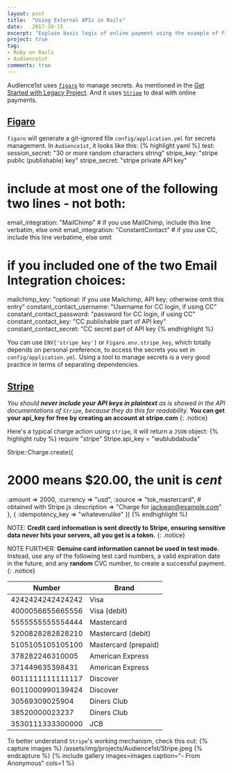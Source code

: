```yaml
---
layout: post
title:  "Using External APIs in Rails"
date:   2017-10-15
excerpt: "Explain basic logic of online payment using the example of Figaro and Stripe..."
project: true
tag:
- Ruby on Rails
- Audience1st
comments: true
---	
```

Audience1st uses [`figaro`](https://github.com/laserlemon/figaro) to manage secrets. As mentioned in the [Get Started with Legacy Project](http://jackwan.win/Get-Started-with-Legacy-Project/). And it uses [`Stripe`](https://stripe.com/docs/api/ruby#intro) to deal with online payments.

## [Figaro](https://github.com/laserlemon/figaro)
`figaro` will generate a git-ignored file `config/application.yml` for secrets management.
In `Audience1st`, it looks like this:
{% highlight yaml %}
test:
session_secret: "30 or more random characters string"
stripe_key: "stripe public (publishable) key"
stripe_secret: "stripe private API key"
# include at most one of the following two lines - not both:
email_integration: "MailChimp"  # if you use MailChimp, include this line verbatim, else omit
email_integration: "ConstantContact" # if you use CC, include this line verbatime, else omit
# if you included one of the two Email Integration choices:
mailchimp_key: "optional: if you use Mailchimp, API key; otherwise omit this entry"
constant_contact_username: "Username for CC login, if using CC"
constant_contact_password: "password for CC login, if using CC"
constant_contact_key: "CC publishable part of API key"
constant_contact_secret: "CC secret part of API key
{% endhighlight %}

You can use `ENV['stripe_key']` or `Figaro.env.stripe_key`, which totally depends on personal preference, to access the secrets you set in `config/application.yml`. Using a tool to manage secrets is a very good practice in terms of separating dependencies.

## [Stripe](https://stripe.com/docs/api/ruby#intro)
*You should **never include your API keys in plaintext** as is showed in the API documentations of `Stripe`, because they do this for readability.*  **You can get your api_key for free by creating an account at stripe.com**
{: .notice}

Here's a typical charge action using `stripe`, it will return a `JSON` object:
{% highlight ruby %}
require "stripe"
Stripe.api_key = "wublubdabuda"

Stripe::Charge.create({
  # 2000 means $20.00, the unit is *cent*
  :amount => 2000,
  :currency => "usd",
  :source => "tok_mastercard", # obtained with Stripe.js
  :description => "Charge for jackwan@example.com"
}, {
  :idempotency_key => "whateverulike"
})
{% endhighlight %}

NOTE: **Credit card information is sent directly to Stripe, ensuring sensitive data never hits your servers, all you get is a token.**
{: .notice} 

NOTE FURTHER: **Genuine card information cannot be used in test mode.** Instead, use any of the following test card numbers, a valid expiration date in the future, and any **random** CVC number, to create a successful payment.
{: .notice}

| Number | Brand |
| --- | --- |
| 4242<span></span>4242<span></span>4242<span></span>4242 | Visa |
| 4000<span></span>0566<span></span>5566<span></span>5556 | Visa (debit) |
| 5555<span></span>5555<span></span>5555<span></span>4444 | Mastercard |
| 5200<span></span>8282<span></span>8282<span></span>8210 | Mastercard (debit) |
| 5105<span></span>1051<span></span>0510<span></span>5100 | Mastercard (prepaid) |
| 3782<span></span>822463<span></span>10005 | American Express |
| 3714<span></span>496353<span></span>98431 | American Express |
| 6011<span></span>1111<span></span>1111<span></span>1117 | Discover |
| 6011<span></span>0009<span></span>9013<span></span>9424 | Discover |
| 3056<span></span>9309<span></span>0259<span></span>04 | Diners Club |
| 3852<span></span>0000<span></span>0232<span></span>37 | Diners Club |
| 3530<span></span>1113<span></span>3330<span></span>0000 | JCB |

To better understand `Stripe`'s working mechanism, check this out:
{% capture images %}
	/assets/img/projects/Audience1st/Stripe.jpeg
{% endcapture %}
{% include gallery images=images caption="- From Anonymous" cols=1 %}


